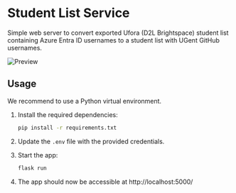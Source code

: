 # Student List Service

Simple web server to convert exported Ufora (D2L Brightspace) student list containing Azure Entra ID usernames to a student list with UGent GitHub usernames.


![Preview](docs/img/preview.png)


## Usage

We recommend to use a Python virtual environment.


1. Install the required dependencies:

    ```bash
    pip install -r requirements.txt
    ```

2. Update the `.env` file with the provided credentials.

3. Start the app:

    ```bash
    flask run
    ```

4. The app should now be accessible at http://localhost:5000/

